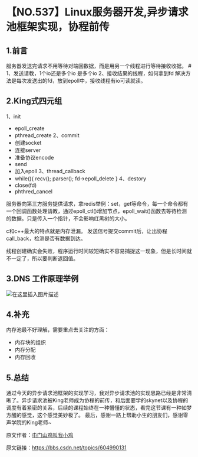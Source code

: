 # 【NO.537】Linux服务器开发,异步请求池框架实现，协程前传

## 1.前言

服务器发送完请求不用等待对端回数据，而是用另一个线程进行等待接收收据。
\#
1、发送请教，1个io还是多个io 是多个io
2、接收结果的线程，如何拿到fd
解决方法是每次发送出的fd，放到epoll中，接收线程有io可读就读。

## 2.King式四元组

1、init

- epoll_create
- pthread_create
  2、commit
- 创建socket
- 连接server
- 准备协议encode
- send
- 加入epoll
  3、thread_callback
- while(){
  recv();
  parser();
  fd->epoll_delete
  }
  4、destory
- close(fd)
- phthred_cancel

服务器向第三方服务提供请求，拿redis举例：set，get等命令，每一个命令都有一个回调函数处理请教，通过epoll_ctl()增加节点，epoll_wait()函数去等待检测的数据。只是传入一个指针，不会影响红黑树的大小。

c和c++最大的特点就是内存泄漏。
发送信号提交commit后，让出协程call_back，检测是否有数据到达。

线程创建确实会失败，程序运行时间较短确实不容易捕捉这一现象，但是长时间就不一定了，所以要判断返回值。

## 3.DNS 工作原理举例



![在这里插入图片描述](https://img-blog.csdnimg.cn/6c28b303ff584d9aa5dadd8758cadc91.png?x-oss-process=image/watermark,type_d3F5LXplbmhlaQ,shadow_50,text_Q1NETiBA5bGv6Zeo5bGx6bih5Y-r5oiR5bCP6bih,size_20,color_FFFFFF,t_70,g_se,x_16)



## 4.补充

内存池最不好理解，需要重点去关注的方面：

- 内存块的组织
- 内存分配
- 内存回收

## 5.总结

通过今天的异步请求池框架的实现学习，我对异步请求池的实现思路已经是非常清晰了。异步请求池被King老师成为协程的前传，和后面要学的skynet以及协程的调度有着紧密的关系，后续的课程始终在一种懵懂的状态，看完这节课有一种如梦方醒的感觉，这个感觉美妙极了。
最后，感谢一路上帮助小生的朋友们，感谢零声学院的King老师~

原文作者：[屯门山鸡叫我小鸡](https://blog.csdn.net/sinat_28294665)

原文链接：https://bbs.csdn.net/topics/604990131